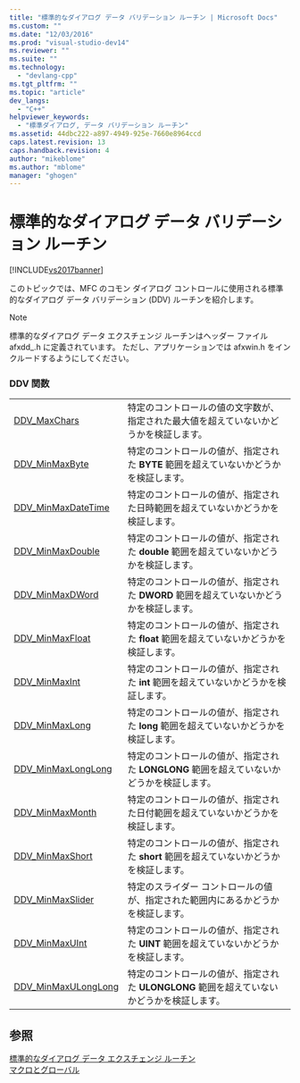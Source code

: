 ```yaml
---
title: "標準的なダイアログ データ バリデーション ルーチン | Microsoft Docs"
ms.custom: ""
ms.date: "12/03/2016"
ms.prod: "visual-studio-dev14"
ms.reviewer: ""
ms.suite: ""
ms.technology: 
  - "devlang-cpp"
ms.tgt_pltfrm: ""
ms.topic: "article"
dev_langs: 
  - "C++"
helpviewer_keywords: 
  - "標準ダイアログ, データ バリデーション ルーチン"
ms.assetid: 44dbc222-a897-4949-925e-7660e8964ccd
caps.latest.revision: 13
caps.handback.revision: 4
author: "mikeblome"
ms.author: "mblome"
manager: "ghogen"
---
```

# 標準的なダイアログ データ バリデーション ルーチン
[!INCLUDE[vs2017banner](../../assembler/inline/includes/vs2017banner.md)]

このトピックでは、MFC のコモン ダイアログ コントロールに使用される標準的なダイアログ データ バリデーション \(DDV\) ルーチンを紹介します。  
  
> [!NOTE]
>  標準的なダイアログ データ エクスチェンジ ルーチンはヘッダー ファイル afxdd\_.h に定義されています。  ただし、アプリケーションでは afxwin.h をインクルードするようにしてください。  
  
### DDV 関数  
  
|||  
|-|-|  
|[DDV\_MaxChars](../Topic/DDV_MaxChars.md)|特定のコントロールの値の文字数が、指定された最大値を超えていないかどうかを検証します。|  
|[DDV\_MinMaxByte](../Topic/DDV_MinMaxByte.md)|特定のコントロールの値が、指定された **BYTE** 範囲を超えていないかどうかを検証します。|  
|[DDV\_MinMaxDateTime](../Topic/DDV_MinMaxDateTime.md)|特定のコントロールの値が、指定された日時範囲を超えていないかどうかを検証します。|  
|[DDV\_MinMaxDouble](../Topic/DDV_MinMaxDouble.md)|特定のコントロールの値が、指定された **double** 範囲を超えていないかどうかを検証します。|  
|[DDV\_MinMaxDWord](../Topic/DDV_MinMaxDWord.md)|特定のコントロールの値が、指定された **DWORD** 範囲を超えていないかどうかを検証します。|  
|[DDV\_MinMaxFloat](../Topic/DDV_MinMaxFloat.md)|特定のコントロールの値が、指定された **float** 範囲を超えていないかどうかを検証します。|  
|[DDV\_MinMaxInt](../Topic/DDV_MinMaxInt.md)|特定のコントロールの値が、指定された **int** 範囲を超えていないかどうかを検証します。|  
|[DDV\_MinMaxLong](../Topic/DDV_MinMaxLong.md)|特定のコントロールの値が、指定された **long** 範囲を超えていないかどうかを検証します。|  
|[DDV\_MinMaxLongLong](../Topic/DDV_MinMaxLongLong.md)|特定のコントロールの値が、指定された **LONGLONG** 範囲を超えていないかどうかを検証します。|  
|[DDV\_MinMaxMonth](../Topic/DDV_MinMaxMonth.md)|特定のコントロールの値が、指定された日付範囲を超えていないかどうかを検証します。|  
|[DDV\_MinMaxShort](../Topic/DDV_MinMaxShort.md)|特定のコントロールの値が、指定された **short** 範囲を超えていないかどうかを検証します。|  
|[DDV\_MinMaxSlider](../Topic/DDV_MinMaxSlider.md)|特定のスライダー コントロールの値が、指定された範囲内にあるかどうかを検証します。|  
|[DDV\_MinMaxUInt](../Topic/DDV_MinMaxUInt.md)|特定のコントロールの値が、指定された **UINT** 範囲を超えていないかどうかを検証します。|  
|[DDV\_MinMaxULongLong](../Topic/DDV_MinMaxULongLong.md)|特定のコントロールの値が、指定された **ULONGLONG** 範囲を超えていないかどうかを検証します。|  
  
## 参照  
 [標準的なダイアログ データ エクスチェンジ ルーチン](../Topic/Standard%20Dialog%20Data%20Exchange%20Routines.md)   
 [マクロとグローバル](../../mfc/reference/mfc-macros-and-globals.md)